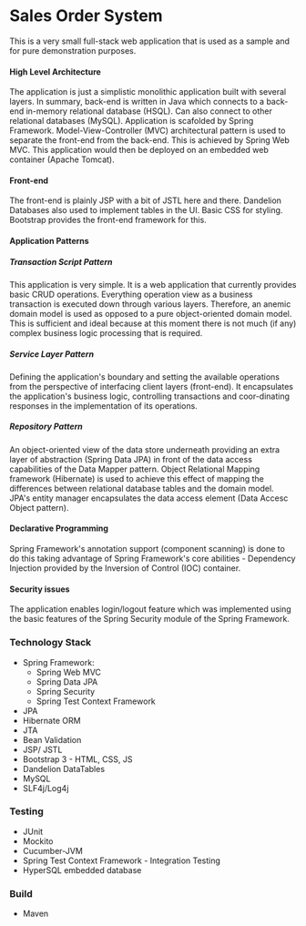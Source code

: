 # Sales Order System

This is a very small full-stack web application that is used as a sample and for pure demonstration purposes.

#### High Level Architecture

The application is just a simplistic monolithic application built with several layers. In summary, back-end is written in Java which connects to a back-end in-memory relational database (HSQL). Can also connect to other relational databases (MySQL). Application is scafolded by Spring Framework. Model-View-Controller (MVC) architectural pattern is used to separate the front-end from the back-end. This is achieved by Spring Web MVC. This application would then be deployed on an embedded web container (Apache Tomcat).

#### Front-end

The front-end is plainly JSP with a bit of JSTL here and there. Dandelion Databases also used to implement tables in the UI. Basic CSS for styling. Bootstrap provides the front-end framework for this.  

#### Application Patterns

##### Transaction Script Pattern

This application is very simple. It is a web application that currently provides basic CRUD operations. Everything operation view as a business transaction is executed down through various layers. Therefore, an anemic domain model is used as opposed to a pure object-oriented domain model. This is sufficient and ideal because at this moment there is not much (if any) complex business logic processing that is required.

##### Service Layer Pattern

Defining the application's boundary and setting the available operations from the perspective of interfacing client layers (front-end). It encapsulates the application's business logic, controlling transactions and coor-dinating responses in the implementation of its operations.


##### Repository Pattern

An object-oriented view of the data store underneath providing an extra layer of abstraction (Spring Data JPA) in front of the data access capabilities of the Data Mapper pattern. Object Relational Mapping framework (Hibernate) is used to achieve this effect of mapping the differences between relational database tables and the domain model. JPA's entity manager encapsulates the data access element (Data Accesc Object pattern).

#### Declarative Programming

Spring Framework's annotation support (component scanning) is done to do this taking advantage of Spring Framework's core abilities - Dependency Injection provided by the Inversion of Control (IOC) container.

#### Security issues

The application enables login/logout feature which was implemented using the basic features of the Spring Security module of the Spring Framework. 

### Technology Stack

* Spring Framework:
  * Spring Web MVC
  * Spring Data JPA
  * Spring Security
  * Spring Test Context Framework
* JPA
* Hibernate ORM
* JTA
* Bean Validation
* JSP/ JSTL
* Bootstrap 3 - HTML, CSS, JS
* Dandelion DataTables
* MySQL
* SLF4j/Log4j

### Testing

* JUnit
* Mockito
* Cucumber-JVM
* Spring Test Context Framework - Integration Testing
* HyperSQL embedded database

### Build

* Maven


